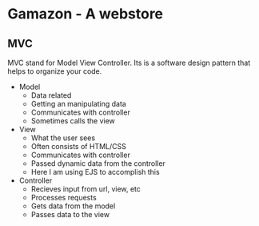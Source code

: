 # Gamazon - A webstore

## MVC

MVC stand for Model View Controller. Its is a software design pattern that helps to organize your code.

- Model
    - Data related
    - Getting an manipulating data
    - Communicates with controller
    - Sometimes calls the view
- View
    - What the user sees
    - Often consists of HTML/CSS
    - Communicates with controller
    - Passed dynamic data from the controller
    - Here I am using EJS to accomplish this
- Controller
    - Recieves input from url, view, etc
    - Processes requests
    - Gets data from the model
    - Passes data to the view
